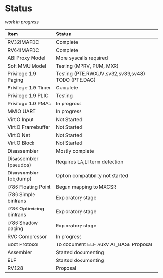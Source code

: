 Status
====================

_work in progress_

Item                     | Status
:------------------      | :---------------
RV32IMAFDC               | Complete
RV64IMAFDC               | Complete
ABI Proxy Model          | More syscalls required
Soft MMU Model           | Testing (MPRV, PUM, MXR)
Privilege 1.9 Paging     | Testing (PTE.RWXUV,sv32,sv39,sv48) TODO (PTE.DAG)
Privilege 1.9 Timer      | Complete
Privilege 1.9 PLIC       | Testing
Privilege 1.9 PMAs       | In progress
MMIO UART                | In progress
VirtIO Input             | Not Started
VirtIO Framebuffer       | Not Started
VirtIO Net               | Not Started
VirtIO Block             | Not Started
Disassembler             | Mostly complete
Disassembler (pseudos)   | Requires LA,LI term detection
Disassembler (objdump)   | Option compatibility not started
i786 Floating Point      | Begun mapping to MXCSR
i786 Simple bintrans     | Exploratory stage
i786 Optimizing bintrans | Exploratory stage
i786 Shadow paging       | Exploratory stage
RVC Compressor           | In progress
Boot Protocol            | To document ELF Auxv AT_BASE Proposal
Assembler                | Started documenting
ELF                      | Started documenting
RV128                    | Proposal
